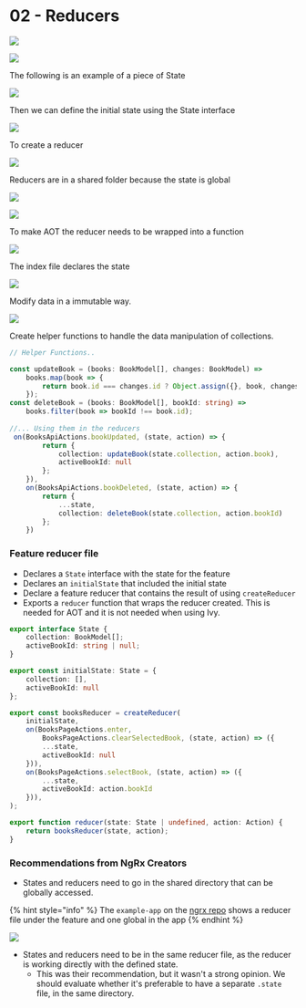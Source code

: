 # 02 - Reducers

![](../.gitbook/assets/image%20%2837%29.png)

![](../.gitbook/assets/image%20%2814%29.png)

The following is an example of a piece of State

![](../.gitbook/assets/image%20%2838%29.png)

Then we can define the initial state using the State interface

![](../.gitbook/assets/image%20%2826%29.png)

To create a reducer 

![](../.gitbook/assets/image%20%282%29.png)

Reducers are in a shared folder because the state is global

![](../.gitbook/assets/image%20%2883%29.png)

![](../.gitbook/assets/image.png)

To make AOT the reducer needs to be wrapped into a function

![](../.gitbook/assets/image%20%2812%29.png)

The index file declares the state

![](../.gitbook/assets/image%20%2817%29.png)

Modify data in a immutable way. 

![](../.gitbook/assets/image%20%2857%29.png)

Create helper functions to handle the data manipulation of collections.

```typescript
// Helper Functions..

const updateBook = (books: BookModel[], changes: BookModel) =>
    books.map(book => {
        return book.id === changes.id ? Object.assign({}, book, changes) : book;
    });
const deleteBook = (books: BookModel[], bookId: string) =>
    books.filter(book => bookId !== book.id);
    
//... Using them in the reducers
 on(BooksApiActions.bookUpdated, (state, action) => {
        return {
            collection: updateBook(state.collection, action.book),
            activeBookId: null
        };
    }),
    on(BooksApiActions.bookDeleted, (state, action) => {
        return {
            ...state,
            collection: deleteBook(state.collection, action.bookId)
        };
    })
```

### Feature reducer file

* Declares a `State` interface with the state for the feature
* Declares an `initialState` that included the initial state
* Declare a feature reducer that contains the result of using `createReducer`
* Exports a `reducer` function that wraps the reducer created. This is needed for AOT and it is not needed when using Ivy.

```typescript
export interface State {
    collection: BookModel[];
    activeBookId: string | null;
}

export const initialState: State = {
    collection: [],
    activeBookId: null
};

export const booksReducer = createReducer(
    initialState,
    on(BooksPageActions.enter,
        BooksPageActions.clearSelectedBook, (state, action) => ({
        ...state,
        activeBookId: null
    })),
    on(BooksPageActions.selectBook, (state, action) => ({
        ...state,
        activeBookId: action.bookId
    })),
);

export function reducer(state: State | undefined, action: Action) {
    return booksReducer(state, action);
}
```

### Recommendations from NgRx Creators

* States and reducers need to go in the shared directory  that can be globally accessed. 

{% hint style="info" %}
The `example-app` on the [ngrx repo](https://github.com/ngrx/platform/tree/master/projects/example-app/src/app/books) shows a reducer file under the feature and one global in the app
{% endhint %}

![](../.gitbook/assets/image%20%2878%29.png)

* States and reducers need to be in the same reducer file, as the reducer is working directly with the defined state.
  * This was their recommendation, but it wasn't a strong opinion. We should evaluate whether it's preferable to have a separate `.state` file, in the same directory.

